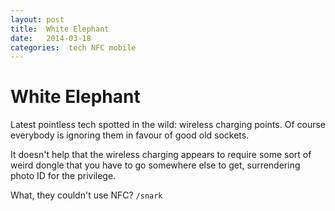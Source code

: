 ```yaml
---
layout: post
title:  White Elephant 
date:   2014-03-18 
categories:  tech NFC mobile 
---
```


# White Elephant


Latest pointless tech spotted in the wild: wireless charging points. Of course everybody is ignoring them in favour of good old sockets. 

It doesn't help that the wireless charging appears to require some sort of weird dongle that you have to go somewhere else to get, surrendering photo ID for the privilege. 

What, they couldn't use NFC? `/snark`


